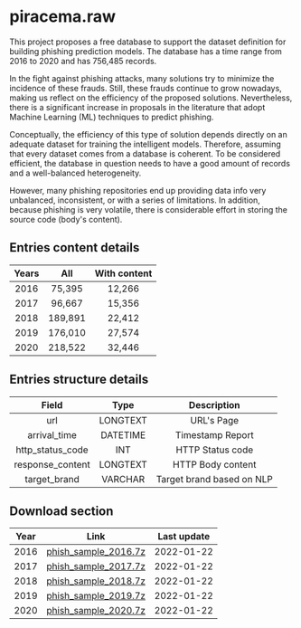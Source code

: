 # piracema.raw
This project proposes a free database to support the dataset definition for building phishing prediction models. The database has a time range from 2016 to 2020 and has 756,485 records.

In the fight against phishing attacks, many solutions try to minimize the incidence of these frauds. Still, these frauds continue to grow nowadays, making us reflect on the efficiency of the proposed solutions. Nevertheless, there is a significant increase in proposals in the literature that adopt Machine Learning (ML) techniques to predict phishing. 

Conceptually, the efficiency of this type of solution depends directly on an adequate dataset for training the intelligent models. Therefore, assuming that every dataset comes from a database is coherent. To be considered efficient, the database in question needs to have a good amount of records and a well-balanced heterogeneity.

However, many phishing repositories end up providing data info very unbalanced, inconsistent, or with a series of limitations. In addition, because phishing is very volatile, there is considerable effort in storing the source code (body's content).


## Entries content details
|  Years  |   All   | With content |
|  :---:  |  :---:  |    :---:     |
|  2016   |  75,395 |    12,266    |
|  2017   |  96,667 |    15,356    |
|  2018   | 189,891 |    22,412    |
|  2019   | 176,010 |    27,574    |
|  2020   | 218,522 |    32,446    |

## Entries structure details
|       Field       |    Type   |            Description          |
|       :---:       |   :---:   |              :---:              |
|         url       |  LONGTEXT |           URL's Page            |
|    arrival_time   |  DATETIME |        Timestamp Report         |
|  http_status_code |    INT    |         HTTP Status code        |
|  response_content |  LONGTEXT |        HTTP Body content        |
|    target_brand   |  VARCHAR  |    Target brand based on NLP    |

## Download section
|  Year   |    Link   |  Last update |
|  :---:  |   :---:   |    :---:     |
|  2016   |  [phish_sample_2016.7z](https://github.com/cmrevoredo/piracema.raw/blob/main/phish_sample_2016.7z) |  2022-01-22  |
|  2017   |  [phish_sample_2017.7z](https://github.com/cmrevoredo/piracema.raw/blob/main/phish_sample_2017.7z) |  2022-01-22  |
|  2018   |  [phish_sample_2018.7z](https://github.com/cmrevoredo/piracema.raw/blob/main/phish_sample_2018.7z) |  2022-01-22  |
|  2019   |  [phish_sample_2019.7z](https://github.com/cmrevoredo/piracema.raw/blob/main/phish_sample_2019.7z) |  2022-01-22  |
|  2020   |  [phish_sample_2020.7z](https://github.com/cmrevoredo/piracema.raw/blob/main/phish_sample_2020.7z) |  2022-01-22  |
